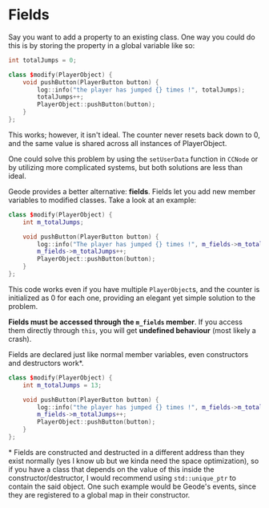 # Fields

Say you want to add a property to an existing class. One way you could do this is by storing the property in a global variable like so:

```cpp
int totalJumps = 0;

class $modify(PlayerObject) {
    void pushButton(PlayerButton button) {
        log::info("the player has jumped {} times !", totalJumps);
        totalJumps++;
        PlayerObject::pushButton(button);
    }
};
```

This works; however, it isn't ideal. The counter never resets back down to 0, and the same value is shared across all instances of PlayerObject.

One could solve this problem by using the `setUserData` function in `CCNode` or by utilizing more complicated systems, but both solutions are less than ideal.

Geode provides a better alternative: **fields**. Fields let you add new member variables to modified classes. Take a look at an example:

```cpp
class $modify(PlayerObject) {
    int m_totalJumps;

    void pushButton(PlayerButton button) {
        log::info("The player has jumped {} times !", m_fields->m_totalJumps);
        m_fields->m_totalJumps++;
        PlayerObject::pushButton(button);
    }
};
```

This code works even if you have multiple `PlayerObject`s, and the counter is initialized as 0 for each one, providing an elegant yet simple solution to the problem.

**Fields must be accessed through the `m_fields` member**. If you access them directly through `this`, you will get **undefined behaviour** (most likely a crash).

Fields are declared just like normal member variables, even constructors and destructors work\*. 

```cpp
class $modify(PlayerObject) {
    int m_totalJumps = 13;

    void pushButton(PlayerButton button) {
        log::info("the player has jumped {} times !", m_fields->m_totalJumps);
        m_fields->m_totalJumps++;
        PlayerObject::pushButton(button);
    }
};
```

\* Fields are constructed and destructed in a different address than they exist normally (yes I know ub but we kinda need the space optimization), so if you have a class that depends on the value of this inside the constructor/destructor, I would recommend using `std::unique_ptr` to contain the said object. One such example would be Geode's events, since they are registered to a global map in their constructor.

